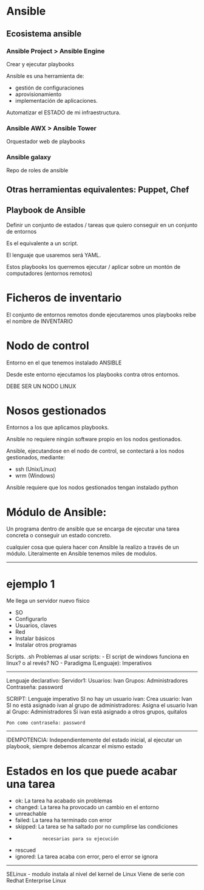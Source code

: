 # Ansible

## Ecosistema ansible

### Ansible Project > Ansible Engine

Crear y ejecutar playbooks

Ansible es una herramienta de:
- gestión de configuraciones
- aprovisionamiento 
- implementación de aplicaciones.

Automatizar el ESTADO de mi infraestructura.

### Ansible AWX > Ansible Tower

Orquestador web de playbooks

### Ansible galaxy

Repo de roles de ansible

## Otras herramientas equivalentes: Puppet, Chef


## Playbook de Ansible

Definir un conjunto de estados / tareas que quiero conseguir en un conjunto de entornos

Es el equivalente a un script.

El lenguaje que usaremos será YAML.

Estos playbooks los querremos ejecutar / aplicar sobre un montón de computadores (entornos remotos)

# Ficheros de inventario

El conjunto de entornos remotos donde ejecutaremos unos playbooks reibe el nombre de INVENTARIO

# Nodo de control

Entorno en el que tenemos instalado ANSIBLE

Desde este entorno ejecutamos los playbooks contra otros entornos.

DEBE SER UN NODO LINUX

# Nosos gestionados

Entornos a los que aplicamos playbooks.

Ansible no requiere ningún software propio en los nodos gestionados.

Ansible, ejecutandose en el nodo de control, se contectará a los nodos gestionados, mediante:
- ssh (Unix/Linux)
- wrm (Windows)

Ansible requiere que los nodos gestionados tengan instalado python

# Módulo de Ansible:

Un programa dentro de ansible que se encarga de ejecutar una tarea concreta o conseguir un estado concreto.

cualquier cosa que quiera hacer con Ansible la realizo a través de un módulo.
Literalmente en Ansible tenemos miles de modulos.

---

# ejemplo 1

Me llega un servidor nuevo físico
- SO
- Configurarlo
- Usuarios, claves
- Red
- Instalar básicos
- Instalar otros programas

Scripts.     .sh
    Problemas al usar scripts:
    - El script de windows funciona en linux? o al revés? NO
    - Paradigma (Lenguaje): Imperativos
    
---

Lenguaje declarativo:
    Servidor1:
        Usuarios: Ivan
        Grupos: Administradores
        Contraseña: password

SCRIPT: Lenguaje imperativo
    SI no hay un usuario ivan:
        Crea usuario: Ivan
    SI no está asignado ivan al grupo de administradores:
        Asigna el usuario Ivan al Grupo: Administradores
    Si ivan está asignado a otros grupos, quitalos
    
    Pon como contraseña: password


---

IDEMPOTENCIA: Independientemente del estado inicial, al ejecutar un playbook,
              siempre debemos alcanzar el mismo estado

# Estados en los que puede acabar una tarea
- ok:           La tarea ha acabado sin problemas
- changed:      La tarea ha provocado un cambio en el entorno
- unreachable
- failed:       La tarea ha terminado con error
- skipped:      La tarea se ha saltado por no cumplirse las condiciones 
-               necesarias para su ejecución
- rescued
- ignored:      La tarea acaba con error, pero el error se ignora

---
SELinux - modulo instala al nivel del kernel de Linux
Viene de serie con Redhat Enterprise Linux
